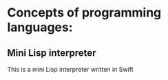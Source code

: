 # Concepts of programming languages:

## Mini Lisp interpreter

This is a mini Lisp interpreter written in Swift
